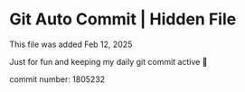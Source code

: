 # Git Auto Commit | Hidden File

This file was added Feb 12, 2025

Just for fun and keeping my daily git commit active 🤪

commit number: 1805232
